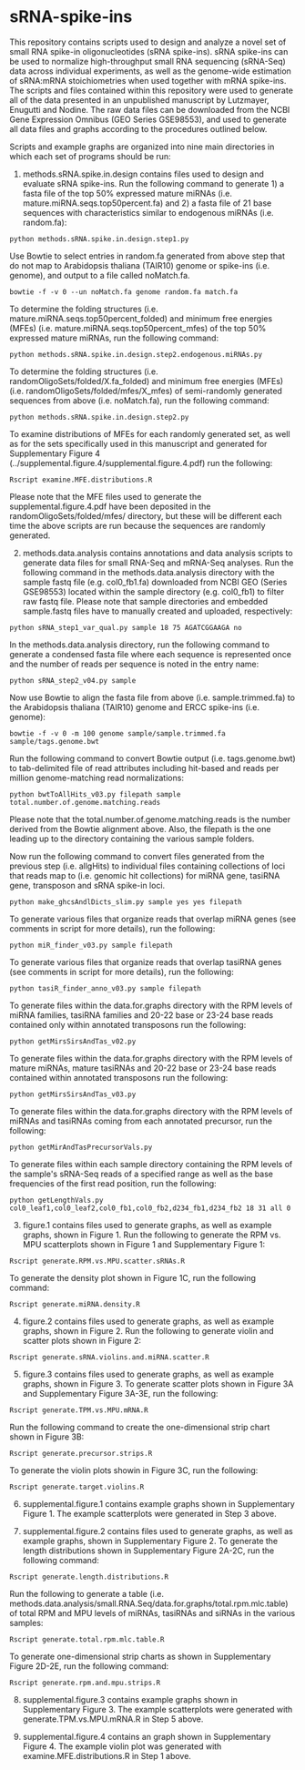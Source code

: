 # sRNA-spike-ins
This repository contains scripts used to design and analyze a novel set of small RNA spike-in oligonucleotides (sRNA spike-ins). sRNA spike-ins can be used to normalize high-throughput small RNA sequencing (sRNA-Seq) data across individual experiments, as well as the genome-wide estimation of sRNA:mRNA stoichiometries when used together with mRNA spike-ins. The scripts and files contained within this repository were used to generate all of the data presented in an unpublished manuscript by Lutzmayer, Enugutti and Nodine. The raw data files can be downloaded from the NCBI Gene Expression Omnibus (GEO Series GSE98553), and used to generate all data files and graphs according to the procedures outlined below.

Scripts and example graphs are organized into nine main directories in which each set of programs should be run:


1. methods.sRNA.spike.in.design contains files used to design and evaluate sRNA spike-ins.
Run the following command to generate 1) a fasta file of the top 50% expressed mature miRNAs (i.e. mature.miRNA.seqs.top50percent.fa) and 2) a fasta file of 21 base sequences with characteristics similar to endogenous miRNAs (i.e. random.fa): 
```shell
python methods.sRNA.spike.in.design.step1.py
```
Use Bowtie to select entries in random.fa generated from above step that do not map to Arabidopsis thaliana (TAIR10) genome or spike-ins (i.e. genome), and output to a file called noMatch.fa.
```shell
bowtie -f -v 0 --un noMatch.fa genome random.fa match.fa
```
To determine the folding structures (i.e. mature.miRNA.seqs.top50percent_folded) and minimum free energies (MFEs) (i.e. mature.miRNA.seqs.top50percent_mfes) of the top 50% expressed mature miRNAs, run the following command:
```shell
python methods.sRNA.spike.in.design.step2.endogenous.miRNAs.py
```
To determine the folding structures (i.e. randomOligoSets/folded/X.fa_folded) and minimum free energies (MFEs) (i.e. randomOligoSets/folded/mfes/X_mfes) of semi-randomly generated sequences from above (i.e. noMatch.fa), run the following command:
```shell
python methods.sRNA.spike.in.design.step2.py
```
To examine distributions of MFEs for each randomly generated set, as well as for the sets specifically used in this manuscript and generated for Supplementary Figure 4 (../supplemental.figure.4/supplemental.figure.4.pdf) run the following: 
```shell
Rscript examine.MFE.distributions.R
```
Please note that the MFE files used to generate the supplemental.figure.4.pdf have been deposited in the randomOligoSets/folded/mfes/ directory, but these will be different each time the above scripts are run because the sequences are randomly generated.


2. methods.data.analysis contains annotations and data analysis scripts to generate data files for small RNA-Seq and mRNA-Seq analyses.
Run the following command in the methods.data.analysis directory with the sample fastq file (e.g. col0_fb1.fa) downloaded from NCBI GEO (Series GSE98553) located within the sample directory (e.g. col0_fb1) to filter raw fastq file. Please note that sample directories and embedded sample.fastq files have to manually created and uploaded, respectively:
```shell
python sRNA_step1_var_qual.py sample 18 75 AGATCGGAAGA no 
```
In the methods.data.analysis directory, run the following command to generate a condensed fasta file where each sequence is represented once and the number of reads per sequence is noted in the entry name:
```shell
python sRNA_step2_v04.py sample 
```
Now use Bowtie to align the fasta file from above (i.e. sample.trimmed.fa) to the Arabidopsis thaliana (TAIR10) genome and ERCC spike-ins (i.e. genome):
```shell
bowtie -f -v 0 -m 100 genome sample/sample.trimmed.fa sample/tags.genome.bwt  
```
Run the following command to convert Bowtie output (i.e. tags.genome.bwt) to tab-delimited file of read attributes including hit-based and reads per million genome-matching read normalizations:
```shell
python bwtToAllHits_v03.py filepath sample total.number.of.genome.matching.reads 
```
Please note that the total.number.of.genome.matching.reads is the number derived from the Bowtie alignment above. Also, the filepath is the one leading up to the directory containing the various sample folders.

Now run the following command to convert files generated from the previous step (i.e. allgHits) to individual files containing collections of loci that reads map to (i.e. genomic hit collections) for miRNA gene, tasiRNA gene, transposon and sRNA spike-in loci.
```shell
python make_ghcsAndlDicts_slim.py sample yes yes filepath
```
To generate various files that organize reads that overlap miRNA genes (see comments in script for more details), run the following:
```shell
python miR_finder_v03.py sample filepath
```
To generate various files that organize reads that overlap tasiRNA genes (see comments in script for more details), run the following:
```shell
python tasiR_finder_anno_v03.py sample filepath
```
To generate files within the data.for.graphs directory with the RPM levels of miRNA families, tasiRNA families and 20-22 base or 23-24 base reads contained only within annotated transposons run the following:
```shell
python getMirsSirsAndTas_v02.py
```
To generate files within the data.for.graphs directory with the RPM levels of mature miRNAs, mature tasiRNAs and 20-22 base or 23-24 base reads contained within annotated transposons run the following:
```shell
python getMirsSirsAndTas_v03.py
```
To generate files within the data.for.graphs directory with the RPM levels of miRNAs and tasiRNAs coming from each annotated precursor, run the following:
```shell
python getMirAndTasPrecursorVals.py
```
To generate files within each sample directory containing the RPM levels of the sample's sRNA-Seq reads of a specified range as well as the base frequencies of the first read position, run the following:
```shell
python getLengthVals.py col0_leaf1,col0_leaf2,col0_fb1,col0_fb2,d234_fb1,d234_fb2 18 31 all 0
```


3. figure.1 contains files used to generate graphs, as well as example graphs, shown in Figure 1.
Run the following to generate the RPM vs. MPU scatterplots shown in Figure 1 and Supplementary Figure 1:
```shell
Rscript generate.RPM.vs.MPU.scatter.sRNAs.R
```
To generate the density plot shown in Figure 1C, run the following command:
```shell
Rscript generate.miRNA.density.R
```


4. figure.2 contains files used to generate graphs, as well as example graphs, shown in Figure 2.
Run the following to generate violin and scatter plots shown in Figure 2:
```shell
Rscript generate.sRNA.violins.and.miRNA.scatter.R
```


5. figure.3 contains files used to generate graphs, as well as example graphs, shown in Figure 3.
To generate scatter plots shown in Figure 3A and Supplementary Figure 3A-3E, run the following:
```shell
Rscript generate.TPM.vs.MPU.mRNA.R
```
Run the following command to create the one-dimensional strip chart shown in Figure 3B:
```shell
Rscript generate.precursor.strips.R
```
To generate the violin plots showin in Figure 3C, run the following:
```shell
Rscript generate.target.violins.R
```


6. supplemental.figure.1 contains example graphs shown in Supplementary Figure 1.
The example scatterplots were generated in Step 3 above.


7. supplemental.figure.2 contains files used to generate graphs, as well as example graphs, shown in Supplementary Figure 2.
To generate the length distributions shown in Supplementary Figure 2A-2C, run the following command:
```shell
Rscript generate.length.distributions.R
```
Run the following to generate a table (i.e. methods.data.analysis/small.RNA.Seq/data.for.graphs/total.rpm.mlc.table) of total RPM and MPU levels of miRNAs, tasiRNAs and siRNAs in the various samples:
```shell
Rscript generate.total.rpm.mlc.table.R
```
To generate one-dimensional strip charts as shown in Supplementary Figure 2D-2E, run the following command:
```shell
Rscript generate.rpm.and.mpu.strips.R
```


8. supplemental.figure.3 contains example graphs shown in Supplementary Figure 3.
The example scatterplots were generated with generate.TPM.vs.MPU.mRNA.R in Step 5 above.


9. supplemental.figure.4 contains an graph shown in Supplementary Figure 4.
The example violin plot was generated with examine.MFE.distributions.R in Step 1 above.

